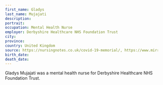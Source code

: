 ```yaml
---
first_name: Gladys
last_name: Mujajati 
description: 
portrait: 
occupation: Mental Health Nurse
employer: Derbyshire Healthcare NHS Foundation Trust
city: 
province: 
country: United Kingdom
source: https://nursingnotes.co.uk/covid-19-memorial/, https://www.mirror.co.uk/news/uk-news/tributes-paid-big-hearted-nhs-21883684
birth_date: 
death_date: 
---
```


Gladys Mujajati was a mental health nurse for Derbyshire Healthcare NHS Foundation Trust.